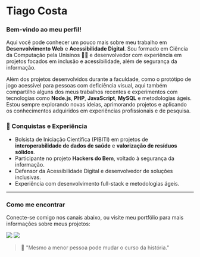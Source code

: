 # Tiago Costa

### Bem-vindo ao meu perfil!

Aqui você pode conhecer um pouco mais sobre meu trabalho em **Desenvolvimento Web** e **Acessibilidade Digital**. Sou formado em Ciência da Computação pela Unisinos 👨‍🎓 e desenvolvedor com experiência em projetos focados em inclusão e acessibilidade, além de segurança da informação.

Além dos projetos desenvolvidos durante a faculdade, como o protótipo de jogo acessível para pessoas com deficiência visual, aqui também compartilho alguns dos meus trabalhos recentes e experimentos com tecnologias como **Node.js**, **PHP**, **JavaScript**, **MySQL** e metodologias ágeis. Estou sempre explorando novas ideias, aprimorando projetos e aplicando os conhecimentos adquiridos em experiências profissionais e de pesquisa. 

### 🚀 Conquistas e Experiência
- Bolsista de Iniciação Científica (PIBITI) em projetos de **interoperabilidade de dados de saúde** e **valorização de resíduos sólidos**.
- Participante no projeto **Hackers do Bem**, voltado à segurança da informação.
- Defensor da Acessibilidade Digital e desenvolvedor de soluções inclusivas.
- Experiência com desenvolvimento full-stack e metodologias ágeis.

---

### Como me encontrar
Conecte-se comigo nos canais abaixo, ou visite meu portfólio para mais informações sobre meus projetos:

<a href="https://www.linkedin.com/in/tiaggocosta/"><img src="https://img.shields.io/badge/linkedin-%230077B5.svg?&style=for-the-badge&logo=linkedin&logoColor=white" /></a> 
<a href="https://tiaggocosta.github.io"><img src="https://img.shields.io/badge/portfolio-%13b93a.svg?&style=for-the-badge&logo=github&logoColor=white" /></a>

> 📌 "Mesmo a menor pessoa pode mudar o curso da história."
